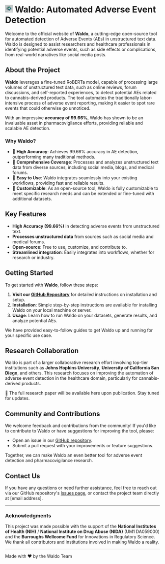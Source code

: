 # <img src="images/logo.png" alt="Waldo Logo" width="25"/> Waldo: Automated Adverse Event Detection


Welcome to the official website of **Waldo**, a cutting-edge open-source tool for automated detection of Adverse Events (AEs) in unstructured text data. Waldo is designed to assist researchers and healthcare professionals in identifying potential adverse events, such as side effects or complications, from real-world narratives like social media posts.

## About the Project

**Waldo** leverages a fine-tuned RoBERTa model, capable of processing large volumes of unstructured text data, such as online reviews, forum discussions, and self-reported experiences, to detect potential AEs related to cannabis-derived products. The tool automates the traditionally labor-intensive process of adverse event reporting, making it easier to spot rare events that could otherwise go unnoticed.

With an impressive **accuracy of 99.66%**, Waldo has shown to be an invaluable asset in pharmacovigilance efforts, providing reliable and scalable AE detection.

### Why Waldo?

- 🌟 **High Accuracy**: Achieves 99.66% accuracy in AE detection, outperforming many traditional methods.
- 📄 **Comprehensive Coverage**: Processes and analyzes unstructured text data from diverse sources, including social media, blogs, and medical forums.
- 🚀 **Easy to Use**: Waldo integrates seamlessly into your existing workflows, providing fast and reliable results.
- 🔧 **Customizable**: As an open-source tool, Waldo is fully customizable to meet specific research needs and can be extended or fine-tuned with additional datasets.

## Key Features

- **High Accuracy (99.66%)** in detecting adverse events from unstructured text.
- **Processes unstructured data** from sources such as social media and medical forums.
- **Open-source**: Free to use, customize, and contribute to.
- **Streamlined integration**: Easily integrates into workflows, whether for research or industry.

## Getting Started

To get started with **Waldo**, follow these steps:

1. **Visit our [GitHub Repository](https://github.com/WALDO-AE-DETECTION/WALDO)** for detailed instructions on installation and setup.
2. **Installation**: Simple step-by-step instructions are available for installing Waldo on your local machine or server.
3. **Usage**: Learn how to run Waldo on your datasets, generate results, and analyze potential AEs.

We have provided easy-to-follow guides to get Waldo up and running for your specific use case.

## Research Collaboration

Waldo is part of a larger collaborative research effort involving top-tier institutions such as **Johns Hopkins University**, **University of California San Diego**, and others. This research focuses on improving the automation of adverse event detection in the healthcare domain, particularly for cannabis-derived products.

📄 The full research paper will be available here upon publication. Stay tuned for updates.

## Community and Contributions

We welcome feedback and contributions from the community! If you'd like to contribute to Waldo or have suggestions for improving the tool, please:

- Open an issue in our [GitHub repository](https://github.com/WALDO-AE-DETECTION/WALDO/issues).
- Submit a pull request with your improvements or feature suggestions.

Together, we can make Waldo an even better tool for adverse event detection and pharmacovigilance research.

## Contact Us

If you have any questions or need further assistance, feel free to reach out via our GitHub repository's [Issues page](hhttps://github.com/WALDO-AE-DETECTION/WALDO/issues), or contact the project team directly at [email address].

---

### Acknowledgments

This project was made possible with the support of the **National Institutes of Health (NIH)** / **National Institute on Drug Abuse (NIDA)** (UM1 DA059000) and the **Burroughs Wellcome Fund** for Innovations in Regulatory Science. We thank all contributors and institutions involved in making Waldo a reality.

---

Made with ❤️ by the Waldo Team
